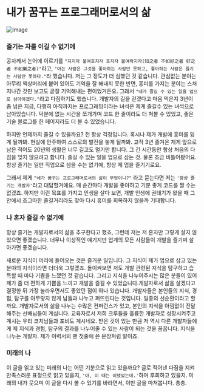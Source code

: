 # 내가 꿈꾸는 프로그래머로서의 삶

![image](https://user-images.githubusercontent.com/66253212/196306931-3d3777db-cb5f-43b7-862a-16cbeb4ff55e.png)

### 즐기는 자를 이길 수 없기에

공자께서 논어에 이르기를 `"지지자 불여호지자 호지자 불여락지자(知之者 不如好之者 好之者 不如樂之者)"`라고, `"아는 사람은 그것을 좋아하는 사람만 못하고, 좋아하는 사람은 즐기는 사람만 못하다."`라 했습니다. 저는 그 정도가 더 심했던 것 같습니다.
관심없는 분야는 아무리 책상머리에 붙어 있어도 기억을 잘 해내지 못한 반면, 흥미를 가지는 분야는 스쳐 지나간 것만 보고도 곧잘 기억해내는 편이었거든요. 그래서 `"내가 즐길 수 있는 일을 업으로 삼아야겠다."`라고 다짐하기도 했습니다.
개발자의 길을 걷겠다고 마음 먹은지 3년이 좀 넘은 지금, 다행히 아직까지는 프로그래밍이라는 녀석은 제게 즐길수 있는 녀석으로 남아있습니다. 덕분에 없는 시간을 쪼개가며 코드 한 줄이라도 더 쳐볼 수 있었고, 좋은 기술 블로그를 한 페이지라도 더 볼 수 있었습니다.

하지만 언제까지 즐길 수 있을까요? 전 항상 걱정입니다. 혹시나 제가 개발에 흥미를 잃게 될까봐. 현실에 안주하여 스스로의 발전을 놓게 될까봐. 고작 3년 즐겨온 제게 앞으로 남은 적어도 20년의 생활은 너무 길고도 멀기만 합니다.
그 긴 시간동안 항상 처음의 다짐을 잊지 않으려고 합니다. 즐길 수 있는 일을 업으로 삼는 것. 물론 조금 비틀어봤어요. 항상 즐기는 일만 직업으로 삼을 수는 없기에, 항상 제 업을 즐기기로요.

그래서 제게 `"네가 꿈꾸는 프로그래머로서의 삶이 무엇이니?"` 라고 묻는다면 저는 `'항상 즐기는 개발자'`라고 대답할거에요. 매 순간마다 개발을 좋아하고 기분 좋게 코드를 짤 수는 없겠죠.
하지만 이런 목표를 가지고 인생을 살다 보면, 개발 인생에 권태기가 왔을 때 그 안에서 조그마한 즐길거리라도 찾아 다시 흥미를 회복하지 않을까 기대합니다.

### 나 혼자 즐길 수 없기에

항상 즐기는 개발자로서의 삶을 추구한다고 했죠, 그런데 저는 저 혼자만 그렇게 살지 않았으면 좋겠습니다. 너무나 이상적인 얘기지만 업계의 모든 사람들이 개발을 즐기며 살아가면 좋겠습니다. 

새로운 지식이 머리에 들어오는 것은 즐거운 일입니다. 그 지식이 제가 업으로 삼고 있는 분야의 지식이라면 더더욱 그렇겠죠. 돌이켜보면 저도 개발 관련된 지식을 탐구하고 습득할 때 마다 기쁨을 느꼈던 것 같습니다.
그리고 지식을 나누어주시는 많은 분들이 있어 제가 좀 더 편하게 기쁨을 느끼고 개발을 즐길 수 있었습니다.개발자로서 삶을 살겠다고 결정한 뒤 가장 놀라우면서도 좋았던 점이 하나 있습니다.
개발자들은 본인들의 지식, 경험, 탐구를 아무렇지 않게 남들과 나누고 퍼뜨린다는 것입니다. 일종의 선순환이라고 할까요. 개발자로서의 삶을 나누는 수많은 컨퍼런스가 있고, 본인의 지식을 아낌없이 전달해주는 선배님들이 계십니다. 교육자로서 저희 크루들을 훌륭한 개발자로 성장시켜주고 계시는 우리 코치님들과 포비도 계시네요.
받은 것이 있는 만큼 저 역시 다른 개발자들에게 제 지식과 경험, 탐구의 결과를 나누어줄 수 있는 사람이 되는 것을 꿈꿉니다. 지식을 나누는 개발자. 제가 이력서의 맨 첫줄에 쓴 문장처럼 말이죠.

### 미래의 나

이 글을 읽고 있는 미래의 나는 어떤 기분으로 읽고 있을까요? 글로 적어낸 다짐을 지켜 만족스러운 표정으로 읽고 있을지, `'아, 이 때는 이랬었는데.'`하며 후회하고 있을지.
미래의 내가 웃으며 이 글을 다시 볼 수 있기를 바라면서, 이만 글을 마쳐봅니다. 총총.
